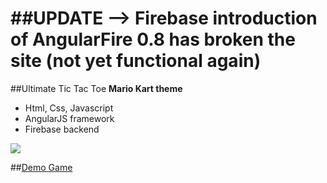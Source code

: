 ##UPDATE --> Firebase introduction of AngularFire 0.8 has broken the site (not yet functional again) 
==========
##Ultimate Tic Tac Toe
**Mario Kart theme**

* Html, Css, Javascript
* AngularJS framework
* Firebase backend

![](http://s9.postimg.org/6y5bu5j2n/Screen_Shot_2014_08_21_at_11_33_18_PM.png)


##[Demo Game](https://ttt-ultimate.firebaseapp.com/)